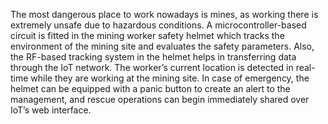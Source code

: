 The most dangerous place to work nowadays is mines, as working there is extremely unsafe due to hazardous conditions. A microcontroller-based circuit is fitted in the mining worker safety helmet which tracks the environment of the mining site and evaluates the safety parameters. Also, the RF-based tracking system in the helmet helps in transferring data through the IoT network. The worker’s current location is detected in real-time while they are working at the mining site. In case of emergency, the helmet can be equipped with a panic button to create an alert to the management, and rescue operations can begin immediately shared over IoT’s web interface.


